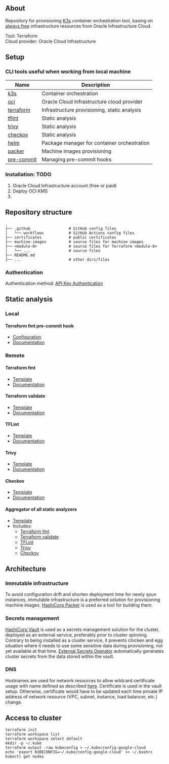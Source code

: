 ## About

Repository for provisioning [K3s](https://docs.k3s.io/) container orchestration tool, basing on [always free](https://docs.oracle.com/en-us/iaas/Content/FreeTier/freetier_topic-Always_Free_Resources.htm) infrastructure resources from Oracle Infrastructure Cloud.

Tool: Terraform  
Cloud provider: Oracle Cloud Infrastructure

## Setup

### CLI tools useful when working from local machine

| Name                                                                                                  | Description                                  |
|-------------------------------------------------------------------------------------------------------|----------------------------------------------|
| [k3s](https://docs.k3s.io/quick-start)                                                                | Container orchestration                      |
| [oci](https://docs.oracle.com/en-us/iaas/Content/API/SDKDocs/cliinstall.htm#Quickstart)               | Oracle Cloud Infrastructure cloud provider   |
| [terraform](https://developer.hashicorp.com/terraform/tutorials/aws-get-started/install-cli)          | Infrastructure provisioning, static analysis |
| [tflint](https://github.com/terraform-linters/tflint#installation)                                    | Static analysis                              |
| [trivy](https://aquasecurity.github.io/trivy/latest/getting-started/installation/)                    | Static analysis                              |
| [checkov](https://github.com/bridgecrewio/checkov#getting-started)                                    | Static analysis                              |
| [helm](https://helm.sh/docs/intro/install/)                                                           | Package manager for container orchestration  |
| [packer](https://developer.hashicorp.com/packer/tutorials/docker-get-started/get-started-install-cli) | Machine images provisioning                  |
| [pre-commit](https://pre-commit.com/)                                                                 | Managing pre-commit hooks                    |

### Installation: TODO

1. Oracle Cloud Infrastructure account (free or paid)
2. Deploy OCI KMS
3. 

## Repository structure

```
.
├── .github                 # GitHub config files
│   └── workflows           # GitHub Actions config files
├── certificates            # public certificates
├── machine-images          # source files for machine images
├── <module-0>              # source files for Terraform <module-0>
│   └── ...                 # source files
├── README.md
├── ...                     # other dirs/files
```

### Authentication

Authentication method: [API Key Authentication](https://docs.oracle.com/en-us/iaas/Content/API/SDKDocs/terraformproviderconfiguration.htm#APIKeyAuth)

## Static analysis

### Local

#### Terraform fmt pre-commit hook

- [Configuration](.pre-commit-config.yaml)
- [Documentation](https://github.com/antonbabenko/pre-commit-terraform)

### Remote

#### Terraform fmt

- [Template](.github/workflows/terraform-fmt.yaml)
- [Documentation](https://developer.hashicorp.com/terraform/cli/commands/fmt)

#### Terraform validate

- [Template](.github/workflows/terraform-validate.yaml)
- [Documentation](https://developer.hashicorp.com/terraform/cli/commands/validate)

#### TFLint

- [Template](.github/workflows/tflint.yaml)
- [Documentation](https://github.com/terraform-linters/tflint)

#### Trivy

- [Template](.github/workflows/trivy.yaml)
- [Documentation](https://github.com/aquasecurity/trivy)

#### Checkov

- [Template](.github/workflows/checkov.yaml)
- [Documentation](https://github.com/bridgecrewio/checkov-action)

#### Aggregator of all static analyzers

- [Template](.github/workflows/static-analysis.yaml)
- Includes:
  - [Terraform fmt](#terraform-fmt)
  - [Terraform validate](#terraform-validate)
  - [TFLint](#tflint)
  - [Trivy](#trivy)
  - [Checkov](#checkov)

## Architecture

### Immutable infrastructure

To avoid configuration drift and shorten deployment time for newly spun instances, immutable infrastructure is a preferred solution for provisioning machine images. [HashiCorp Packer](https://www.packer.io/) is used as a tool for building them.

### Secrets management

[HashiCorp Vault](https://www.vaultproject.io/) is used as a secrets management solution for the cluster, deployed as an external service, preferably prior to cluster spinning. Contrary to being installed as a cluster service, it prevents chicken and egg situation where it needs to use some sensitive data during provisioning, not yet available at that time. [External Secrets Operator](https://external-secrets.io/latest/) automatically generates cluster secrets from the data stored within the vault.

### DNS

Hostnames are used for network resources to allow wildcard certificate usage with name defined as described [here](https://docs.oracle.com/en-us/iaas/Content/Network/Concepts/dns.htm#About). Certificate is used in the vault setup. Otherwise, certificate would have to be updated each time private IP address of network resource (VPC, subnet, instance, load balancer, etc.) change.

## Access to cluster

```
terraform init
terraform workspace list
terraform workspace select default
mkdir -p ~/.kube
terraform output -raw kubeconfig > ~/.kube/config-google-cloud
echo 'export KUBECONFIG=~/.kube/config-google-cloud' >> ~/.bashrc
kubectl get nodes
```
